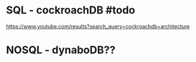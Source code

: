 # SQL - cockroachDB #todo

https://www.youtube.com/results?search_query=cockroachdb+architecture

# NOSQL - dynaboDB??